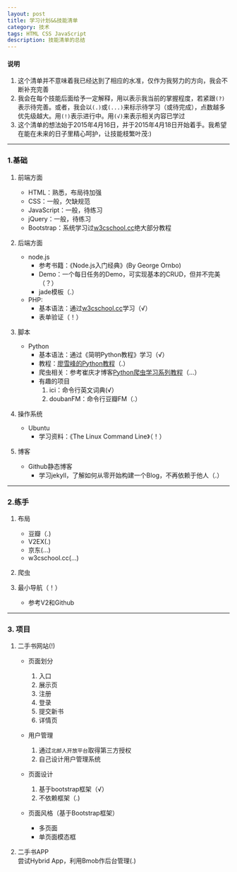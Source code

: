 ```yaml
---
layout: post
title: 学习计划&&技能清单
category: 技术
tags: HTML CSS JavaScript
description: 技能清单的总结
---
```



#### 说明
1. 这个清单并不意味着我已经达到了相应的水准，仅作为我努力的方向，我会不断补充完善
2. 我会在每个技能后面给予一定解释，用以表示我当前的掌握程度，若紧跟`(?)`表示待完善。或者，我会以`(.)`或`(...)`来标示待学习（或待完成），点数越多优先级越大。用`(!)`表示进行中。用`(√)`来表示相关内容已学过
3. 这个清单的想法始于2015年4月16日，并于2015年4月18日开始着手。我希望在能在未来的日子里精心呵护，让技能枝繁叶茂:)

---

### 1.基础
1. 前端方面  
	- HTML：熟悉，布局待加强
	- CSS：一般，欠缺规范
	- JavaScript：一般，待练习
	- jQuery：一般，待练习
	- Bootstrap：系统学习过[w3cschool.cc](http://www.w3cschool.cc/bootstrap/bootstrap-tutorial.html)绝大部分教程

2. 后端方面
	- node.js
		- 参考书籍：《Node.js入门经典》(By George Ornbo)
		- Demo：一个每日任务的Demo，可实现基本的CRUD，但并不完美（？）
		- jade模板（.）
	- PHP:
		- 基本语法：通过[w3cschool.cc](http://www.w3cschool.cc/php/php-tutorial.html)学习（√）
		- 表单验证（！）

3. 脚本
	- Python
		- 基本语法：通过《简明Python教程》学习（√） 
		- 教程：[廖雪峰的Python教程](http://www.liaoxuefeng.com/wiki/001374738125095c955c1e6d8bb493182103fac9270762a000)（.）
		- 爬虫相关：参考崔庆才博客[Python爬虫学习系列教程](http://cuiqingcai.com/1052.html)（...） 
		- 有趣的项目
			1. ici：命令行英文词典(√）
			2. doubanFM：命令行豆瓣FM（.）	

4. 操作系统
	- Ubuntu
		- 学习资料：《The Linux Command Line》（！）

5. 博客
	- Github静态博客
		- 学习jekyll，了解如何从零开始构建一个Blog，不再依赖于他人（.）

---

### 2.练手

1. 布局
	- 豆瓣（.)
	- V2EX(.)
	- 京东(...)
	- w3cschool.cc(...)

2. 爬虫
3. 最小导航（！）
	- 参考V2和Github

---

### 3. 项目
1. 二手书网站(!)
	- 页面划分
		1. 入口
		2. 展示页
		3. 注册
		4. 登录
		5. 提交新书
		6. 详情页

	- 用户管理
		1. 通过`北邮人开放平台`取得第三方授权
		2. 自己设计用户管理系统
	- 页面设计
		1. 基于bootstrap框架（√）
		2. 不依赖框架（.)
	- 页面风格（基于Bootstrap框架）
		- 多页面
		- 单页面模态框

2. 二手书APP  
	尝试Hybrid App，利用Bmob作后台管理(.)